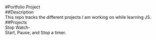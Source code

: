#Portfolio Project  
##Description  
This repo tracks the different projects I am working on while learning JS.  
##Projects  
Stop Watch-  
Start, Pause, and Stop a timer. 
